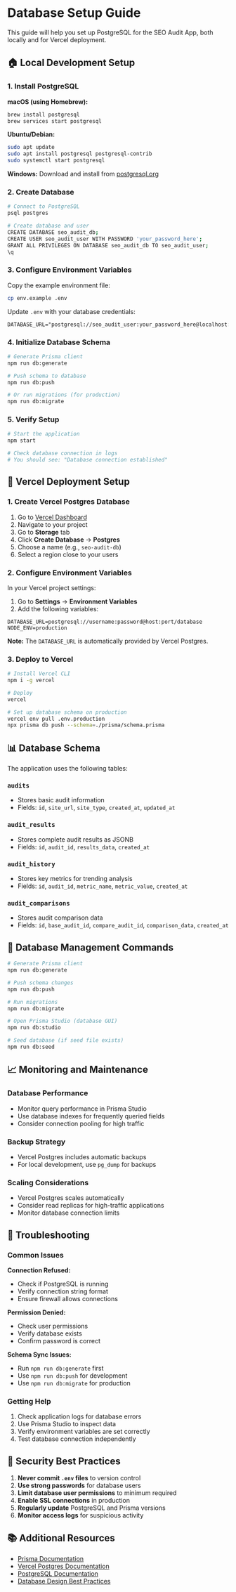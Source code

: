 # Database Setup Guide

This guide will help you set up PostgreSQL for the SEO Audit App, both locally and for Vercel deployment.

## 🏠 Local Development Setup

### 1. Install PostgreSQL

**macOS (using Homebrew):**
```bash
brew install postgresql
brew services start postgresql
```

**Ubuntu/Debian:**
```bash
sudo apt update
sudo apt install postgresql postgresql-contrib
sudo systemctl start postgresql
```

**Windows:**
Download and install from [postgresql.org](https://www.postgresql.org/download/windows/)

### 2. Create Database

```bash
# Connect to PostgreSQL
psql postgres

# Create database and user
CREATE DATABASE seo_audit_db;
CREATE USER seo_audit_user WITH PASSWORD 'your_password_here';
GRANT ALL PRIVILEGES ON DATABASE seo_audit_db TO seo_audit_user;
\q
```

### 3. Configure Environment Variables

Copy the example environment file:
```bash
cp env.example .env
```

Update `.env` with your database credentials:
```env
DATABASE_URL="postgresql://seo_audit_user:your_password_here@localhost:5432/seo_audit_db"
```

### 4. Initialize Database Schema

```bash
# Generate Prisma client
npm run db:generate

# Push schema to database
npm run db:push

# Or run migrations (for production)
npm run db:migrate
```

### 5. Verify Setup

```bash
# Start the application
npm start

# Check database connection in logs
# You should see: "Database connection established"
```

## 🚀 Vercel Deployment Setup

### 1. Create Vercel Postgres Database

1. Go to [Vercel Dashboard](https://vercel.com/dashboard)
2. Navigate to your project
3. Go to **Storage** tab
4. Click **Create Database** → **Postgres**
5. Choose a name (e.g., `seo-audit-db`)
6. Select a region close to your users

### 2. Configure Environment Variables

In your Vercel project settings:

1. Go to **Settings** → **Environment Variables**
2. Add the following variables:

```env
DATABASE_URL=postgresql://username:password@host:port/database
NODE_ENV=production
```

**Note:** The `DATABASE_URL` is automatically provided by Vercel Postgres.

### 3. Deploy to Vercel

```bash
# Install Vercel CLI
npm i -g vercel

# Deploy
vercel

# Set up database schema on production
vercel env pull .env.production
npx prisma db push --schema=./prisma/schema.prisma
```

## 📊 Database Schema

The application uses the following tables:

### `audits`
- Stores basic audit information
- Fields: `id`, `site_url`, `site_type`, `created_at`, `updated_at`

### `audit_results`
- Stores complete audit results as JSONB
- Fields: `id`, `audit_id`, `results_data`, `created_at`

### `audit_history`
- Stores key metrics for trending analysis
- Fields: `id`, `audit_id`, `metric_name`, `metric_value`, `created_at`

### `audit_comparisons`
- Stores audit comparison data
- Fields: `id`, `base_audit_id`, `compare_audit_id`, `comparison_data`, `created_at`

## 🔧 Database Management Commands

```bash
# Generate Prisma client
npm run db:generate

# Push schema changes
npm run db:push

# Run migrations
npm run db:migrate

# Open Prisma Studio (database GUI)
npm run db:studio

# Seed database (if seed file exists)
npm run db:seed
```

## 📈 Monitoring and Maintenance

### Database Performance
- Monitor query performance in Prisma Studio
- Use database indexes for frequently queried fields
- Consider connection pooling for high traffic

### Backup Strategy
- Vercel Postgres includes automatic backups
- For local development, use `pg_dump` for backups

### Scaling Considerations
- Vercel Postgres scales automatically
- Consider read replicas for high-traffic applications
- Monitor database connection limits

## 🚨 Troubleshooting

### Common Issues

**Connection Refused:**
- Check if PostgreSQL is running
- Verify connection string format
- Ensure firewall allows connections

**Permission Denied:**
- Check user permissions
- Verify database exists
- Confirm password is correct

**Schema Sync Issues:**
- Run `npm run db:generate` first
- Use `npm run db:push` for development
- Use `npm run db:migrate` for production

### Getting Help

1. Check application logs for database errors
2. Use Prisma Studio to inspect data
3. Verify environment variables are set correctly
4. Test database connection independently

## 🔐 Security Best Practices

1. **Never commit `.env` files** to version control
2. **Use strong passwords** for database users
3. **Limit database user permissions** to minimum required
4. **Enable SSL connections** in production
5. **Regularly update** PostgreSQL and Prisma versions
6. **Monitor access logs** for suspicious activity

## 📚 Additional Resources

- [Prisma Documentation](https://www.prisma.io/docs/)
- [Vercel Postgres Documentation](https://vercel.com/docs/storage/vercel-postgres)
- [PostgreSQL Documentation](https://www.postgresql.org/docs/)
- [Database Design Best Practices](https://www.postgresql.org/docs/current/ddl.html)
